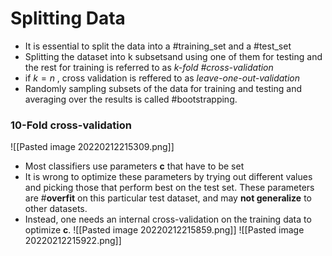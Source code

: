 # Splitting Data
- It is essential to split the data into a #training_set and a #test_set
- Splitting the dataset into k subsetsand using one of them for testing and the rest for training is referred to as *k-fold #cross-validation* 
- if $k = n$ , cross validation is reffered to as *leave-one-out-validation*
- Randomly sampling subsets of the data for training and testing and averaging over the results is called #bootstrapping.

### 10-Fold cross-validation
![[Pasted image 20220212215309.png]]

- Most classifiers use parameters **c** that have to be set
- It is wrong to optimize these parameters by trying out different values and picking those that perform best on the test set. These parameters are #**overfit** on this particular test dataset, and may **not generalize** to other datasets.
- Instead, one needs an internal cross-validation on the training data to optimize **c**.
![[Pasted image 20220212215859.png]]
![[Pasted image 20220212215922.png]]
